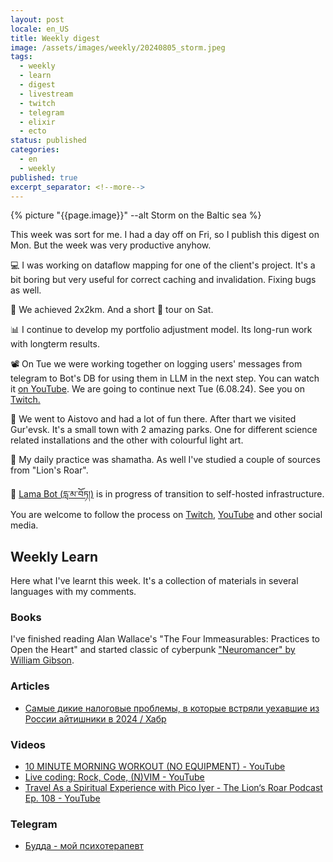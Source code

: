 ```yaml
---
layout: post
locale: en_US
title: Weekly digest
image: /assets/images/weekly/20240805_storm.jpeg
tags:
  - weekly
  - learn
  - digest
  - livestream
  - twitch
  - telegram
  - elixir
  - ecto
status: published
categories:
  - en
  - weekly
published: true
excerpt_separator: <!--more-->
---
```

{% picture "{{page.image}}" --alt Storm on the Baltic sea %}

This week was sort for me. I had a day off on Fri, so I publish this digest on Mon. But the week was very productive anyhow.

💻 I was working on dataflow mapping for one of the client's project. It's a bit boring but very useful for correct caching and invalidation. Fixing bugs as well.

🏃 We achieved 2x2km. And a short 🚴 tour on Sat.

📊 I continue to develop my portfolio adjustment model. Its long-run work with longterm results.

📽️ On Tue we were working together on logging users' messages from telegram to Bot's DB for using them in LLM in the next step. You can watch it [on YouTube](https://youtu.be/5iGhIJSzm7s). We are going to continue next Tue (6.08.24). See you on [Twitch.](https://www.twitch.tv/war1and)

🌄 We went to Aistovo and had a lot of fun there. After thart we visited Gur'evsk. It's a small town with 2 amazing parks. One for different science related installations and the other with colourful light art.

🪷 My daily practice was shamatha. As well I've studied a couple of sources from "Lion's Roar".

 📿 [Lama Bot (དླ་མ་བོཏ།)](https://t.me/compassion_lama_bot) is in progress of transition to self-hosted infrastructure. You are welcome to follow the process on [Twitch](https://www.twitch.tv/war1and), [YouTube](https://www.youtube.com/watch?v=8osAamu3GlU&list=PLX764RemXwZZ_XfWfV8tq1PvoM4Ebcdo8&pp=gAQBiAQB) and other social media.

<!--more-->

## Weekly Learn
Here what I've learnt this week. It's a collection of materials  in several languages with my comments.

### Books
I've finished reading Alan Wallace's "The Four Immeasurables: Practices to Open the Heart" and started classic of cyberpunk ["Neuromancer" by William Gibson](https://en.wikipedia.org/wiki/Neuromancer).

### Articles
- [Самые дикие налоговые проблемы, в которые встряли уехавшие из России айтишники в 2024 / Хабр](https://habr.com/ru/articles/830650/)

### Videos
- [10 MINUTE MORNING WORKOUT (NO EQUIPMENT) - YouTube](https://youtu.be/3sEeVJEXTfY?si=MZiD9EyFyORxfvWb)
- [Live coding: Rock, Code, (N)VIM - YouTube](https://youtu.be/5iGhIJSzm7s)
- [Travel As a Spiritual Experience with Pico Iyer - The Lion‘s Roar Podcast Ep. 108 - YouTube](https://youtu.be/fQjExvJ6X2U?si=6mWqE1x89v-Z5RPj)

### Telegram
- [Будда - мой психотерапевт](https://t.me/Buddha_is_my_theropist_ru)
